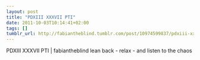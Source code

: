 ```yaml
---
layout: post
title: "PDXIII XXXVII PTI"
date: 2011-10-03T10:14:41+02:00
tags: []
tumblr_url: http://fabiantheblind.tumblr.com/post/10974599837/pdxiii-xxxvii-pti-fabiantheblind-lean-back
---
```

PDXIII XXXVII PTI | fabiantheblind lean back - relax - and listen to the chaos
